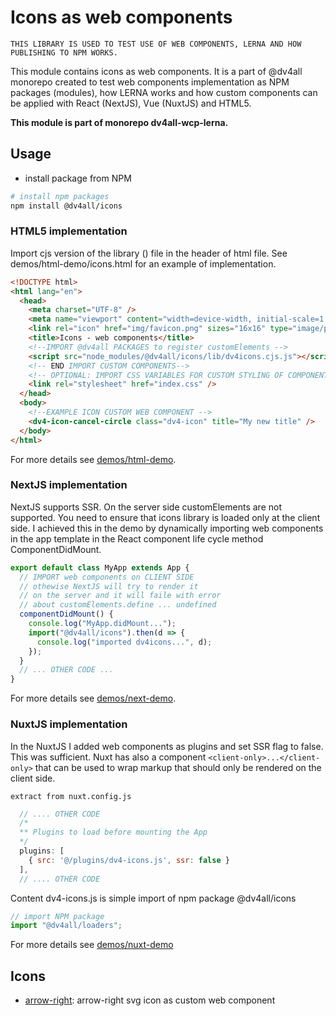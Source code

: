 # Icons as web components

`THIS LIBRARY IS USED TO TEST USE OF WEB COMPONENTS, LERNA AND HOW PUBLISHING TO NPM WORKS.`

This module contains icons as web components. It is a part of @dv4all monorepo created to test web components implementation as NPM packages (modules), how LERNA works and how custom components can be applied with React (NextJS), Vue (NuxtJS) and HTML5.

**This module is part of monorepo dv4all-wcp-lerna.**

## Usage

- install package from NPM

```bash
# install npm packages
npm install @dv4all/icons

```

### HTML5 implementation

Import cjs version of the library () file in the header of html file. See demos/html-demo/icons.html for an example of implementation.

```html
<!DOCTYPE html>
<html lang="en">
  <head>
    <meta charset="UTF-8" />
    <meta name="viewport" content="width=device-width, initial-scale=1.0" />
    <link rel="icon" href="img/favicon.png" sizes="16x16" type="image/png" />
    <title>Icons - web components</title>
    <!--IMPORT @dv4all PACKAGES to register customElements -->
    <script src="node_modules/@dv4all/icons/lib/dv4icons.cjs.js"></script>
    <!-- END IMPORT CUSTOM COMPONENTS-->
    <!-- OPTIONAL: IMPORT CSS VARIABLES FOR CUSTOM STYLING OF COMPONENTS -->
    <link rel="stylesheet" href="index.css" />
  </head>
  <body>
    <!--EXAMPLE ICON CUSTOM WEB COMPONENT -->
    <dv4-icon-cancel-circle class="dv4-icon" title="My new title" />
  </body>
</html>
```

For more details see [demos/html-demo](https://github.com/dmijatovic/dv4all-wcp-lerna/tree/master/demos/html-demo).

### NextJS implementation

NextJS supports SSR. On the server side customElements are not supported. You need to ensure that icons library is loaded only at the client side. I achieved this in the demo by dynamically importing web components in the app template in the React component life cycle method ComponentDidMount.

```javascript
export default class MyApp extends App {
  // IMPORT web components on CLIENT SIDE
  // othewise NextJS will try to render it
  // on the server and it will faile with error
  // about customElements.define ... undefined
  componentDidMount() {
    console.log("MyApp.didMount...");
    import("@dv4all/icons").then(d => {
      console.log("imported dv4icons...", d);
    });
  }
  // ... OTHER CODE ...
}
```

For more details see [demos/next-demo](https://github.com/dmijatovic/dv4all-wcp-lerna/tree/master/demos/next-demo).

### NuxtJS implementation

In the NuxtJS I added web components as plugins and set SSR flag to false. This was sufficient. Nuxt has also a component `<client-only>...</client-only>` that can be used to wrap markup that should only be rendered on the client side.

`extract from nuxt.config.js`

```javascript
  // .... OTHER CODE
  /*
  ** Plugins to load before mounting the App
  */
  plugins: [
    { src: '@/plugins/dv4-icons.js', ssr: false }
  ],
  // .... OTHER CODE
```

Content dv4-icons.js is simple import of npm package @dv4all/icons

```javascript
// import NPM package
import "@dv4all/loaders";
```

For more details see [demos/nuxt-demo](https://github.com/dmijatovic/dv4all-wcp-lerna/tree/master/demos/nuxt-demo)

## Icons

- [arrow-right](src/arrow-right/README.md): arrow-right svg icon as custom web component
